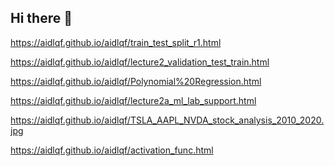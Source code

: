 ## Hi there 👋
https://aidlqf.github.io/aidlqf/train_test_split_r1.html 

https://aidlqf.github.io/aidlqf/lecture2_validation_test_train.html

https://aidlqf.github.io/aidlqf/Polynomial%20Regression.html 

https://aidlqf.github.io/aidlqf/lecture2a_ml_lab_support.html

https://aidlqf.github.io/aidlqf/TSLA_AAPL_NVDA_stock_analysis_2010_2020.jpg

https://aidlqf.github.io/aidlqf/activation_func.html


<!--
**aidlqf/aidlqf** is a ✨ _special_ ✨ repository because its `README.md` (this file) appears on your GitHub profile.

Here are some ideas to get you started:

- 🔭 I’m currently working on ...
- 🌱 I’m currently learning ...
- 👯 I’m looking to collaborate on ...
- 🤔 I’m looking for help with ...
- 💬 Ask me about ...
- 📫 How to reach me: ...
- 😄 Pronouns: ...
- ⚡ Fun fact: ...
-->
